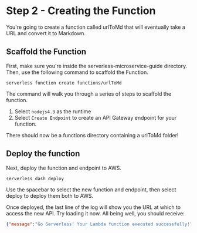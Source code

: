 # Step 2 - Creating the Function

You're going to create a function called urlToMd that will eventually take a URL
and convert it to Markdown.

## Scaffold the Function

First, make sure you're inside the serverless-microservice-guide directory.
Then, use the following command to scaffold the Function.

```
serverless function create functions/urlToMd
```

The command will walk you through a series of steps to scaffold the function.

1. Select `nodejs4.3` as the runtime
1. Select `Create Endpoint` to create an API Gateway endpoint for your function.

There should now be a functions directory containing a urlToMd folder!

## Deploy the function

Next, deploy the function and endpoint to AWS.

```
serverless dash deploy
```

Use the spacebar to select the new function and endpoint, then select deploy to
deploy them both to AWS.

Once deployed, the last line of the log will show you the URL at which to access
the new API. Try loading it now. All being well, you should receive:

```json
{"message":"Go Serverless! Your Lambda function executed successfully!"}
```
